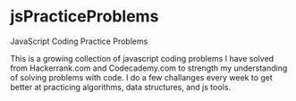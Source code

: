 # jsPracticeProblems
JavaScript Coding Practice Problems

This is a growing collection of javascript coding problems I have solved from Hackerrank.com and Codecademy.com to strength 
my understanding of solving problems with code. I do a few challanges every week to get better at practicing algorithms,
data structures, and js tools. 

